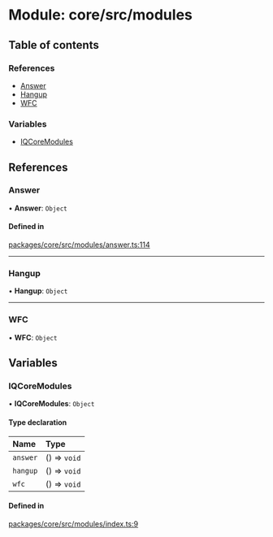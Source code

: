 # Module: core/src/modules

## Table of contents

### References

- [Answer](core_src_modules.md#answer)
- [Hangup](core_src_modules.md#hangup)
- [WFC](core_src_modules.md#wfc)

### Variables

- [IQCoreModules](core_src_modules.md#iqcoremodules)

## References

### Answer

• **Answer**: `Object`

#### Defined in

[packages/core/src/modules/answer.ts:114](https://github.com/iniquitybbs/iniquity/blob/a82cddc/packages/core/src/modules/answer.ts#L114)

___

### Hangup

• **Hangup**: `Object`

___

### WFC

• **WFC**: `Object`

## Variables

### IQCoreModules

• **IQCoreModules**: `Object`

#### Type declaration

| Name | Type |
| :------ | :------ |
| `answer` | () => `void` |
| `hangup` | () => `void` |
| `wfc` | () => `void` |

#### Defined in

[packages/core/src/modules/index.ts:9](https://github.com/iniquitybbs/iniquity/blob/a82cddc/packages/core/src/modules/index.ts#L9)
